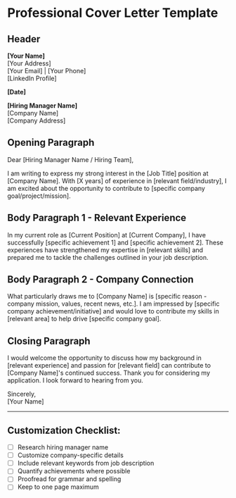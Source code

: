 # Professional Cover Letter Template

## Header
**[Your Name]**  
[Your Address]  
[Your Email] | [Your Phone]  
[LinkedIn Profile]  

**[Date]**

**[Hiring Manager Name]**  
[Company Name]  
[Company Address]  

## Opening Paragraph
Dear [Hiring Manager Name / Hiring Team],

I am writing to express my strong interest in the [Job Title] position at [Company Name]. With [X years] of experience in [relevant field/industry], I am excited about the opportunity to contribute to [specific company goal/project/mission].

## Body Paragraph 1 - Relevant Experience
In my current role as [Current Position] at [Current Company], I have successfully [specific achievement 1] and [specific achievement 2]. These experiences have strengthened my expertise in [relevant skills] and prepared me to tackle the challenges outlined in your job description.

## Body Paragraph 2 - Company Connection
What particularly draws me to [Company Name] is [specific reason - company mission, values, recent news, etc.]. I am impressed by [specific company achievement/initiative] and would love to contribute my skills in [relevant area] to help drive [specific company goal].

## Closing Paragraph
I would welcome the opportunity to discuss how my background in [relevant experience] and passion for [relevant field] can contribute to [Company Name]'s continued success. Thank you for considering my application. I look forward to hearing from you.

Sincerely,  
[Your Name]

---

## Customization Checklist:
- [ ] Research hiring manager name
- [ ] Customize company-specific details
- [ ] Include relevant keywords from job description
- [ ] Quantify achievements where possible
- [ ] Proofread for grammar and spelling
- [ ] Keep to one page maximum
